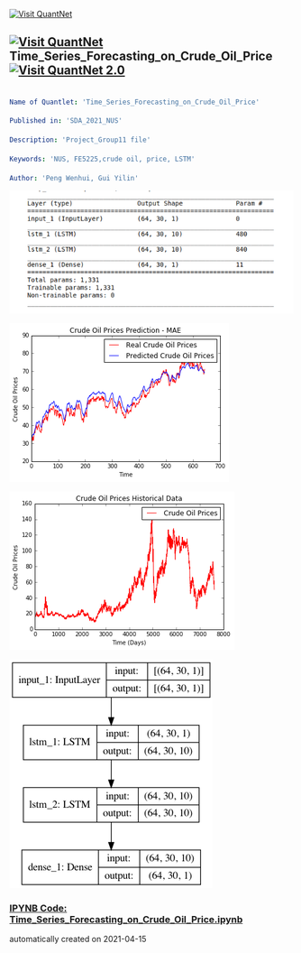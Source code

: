 [<img src="https://github.com/QuantLet/Styleguide-and-FAQ/blob/master/pictures/banner.png" width="888" alt="Visit QuantNet">](http://quantlet.de/)

## [<img src="https://github.com/QuantLet/Styleguide-and-FAQ/blob/master/pictures/qloqo.png" alt="Visit QuantNet">](http://quantlet.de/) **Time_Series_Forecasting_on_Crude_Oil_Price** [<img src="https://github.com/QuantLet/Styleguide-and-FAQ/blob/master/pictures/QN2.png" width="60" alt="Visit QuantNet 2.0">](http://quantlet.de/)

```yaml

Name of Quantlet: 'Time_Series_Forecasting_on_Crude_Oil_Price'

Published in: 'SDA_2021_NUS'

Description: 'Project_Group11 file'

Keywords: 'NUS, FE5225,crude oil, price, LSTM'

Author: 'Peng Wenhui, Gui Yilin'

```

![Picture1](LSTM%20STRUCTURE.png)

![Picture2](PREDICTION.png)

![Picture3](crude_oil_price.png)

![Picture4](model.png)

### [IPYNB Code: Time_Series_Forecasting_on_Crude_Oil_Price.ipynb](Time_Series_Forecasting_on_Crude_Oil_Price.ipynb)


automatically created on 2021-04-15